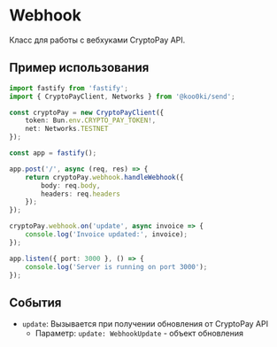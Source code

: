 # Webhook

Класс для работы с вебхуками CryptoPay API.

## Пример использования

```typescript
import fastify from 'fastify';
import { CryptoPayClient, Networks } from '@koo0ki/send';

const cryptoPay = new CryptoPayClient({
    token: Bun.env.CRYPTO_PAY_TOKEN!,
    net: Networks.TESTNET
});

const app = fastify();

app.post('/', async (req, res) => {
    return cryptoPay.webhook.handleWebhook({
        body: req.body,
        headers: req.headers
    });
});

cryptoPay.webhook.on('update', async invoice => {
    console.log('Invoice updated:', invoice);
});

app.listen({ port: 3000 }, () => {
    console.log('Server is running on port 3000');
});
```

## События

- `update`: Вызывается при получении обновления от CryptoPay API
  - Параметр: `update: WebhookUpdate` - объект обновления
